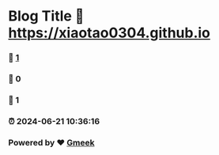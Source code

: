 # Blog Title :link: https://xiaotao0304.github.io 
### :page_facing_up: [1](https://xiaotao0304.github.io/tag.html) 
### :speech_balloon: 0 
### :hibiscus: 1 
### :alarm_clock: 2024-06-21 10:36:16 
### Powered by :heart: [Gmeek](https://github.com/Meekdai/Gmeek)
